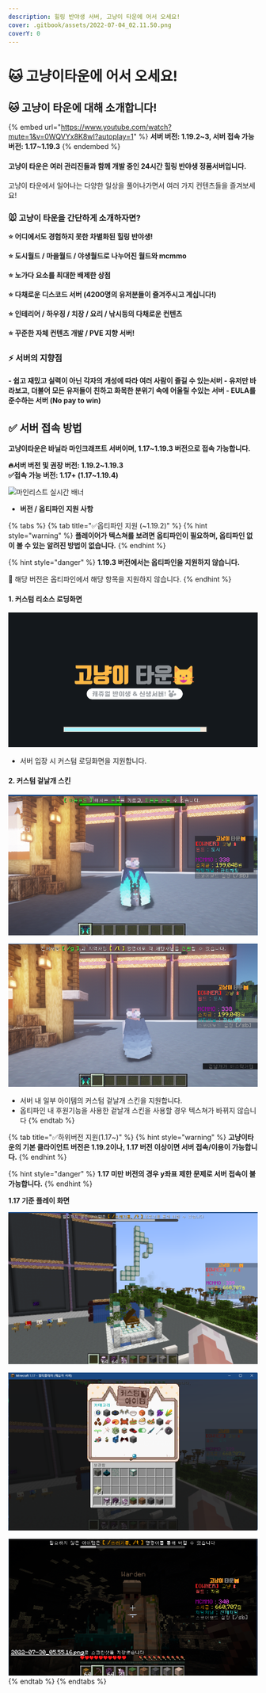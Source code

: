 ```yaml
---
description: 힐링 반야생 서버, 고냥이 타운에 어서 오세요!
cover: .gitbook/assets/2022-07-04_02.11.50.png
coverY: 0
---
```


# 🐱 고냥이타운에 어서 오세요!

## 🐱 고냥이 타운에 대해 소개합니다!

{% embed url="https://www.youtube.com/watch?mute=1&v=0WQVYx8K8wI?autoplay=1" %}
**서버 버전: 1.19.2\~3, 서버 접속 가능 버전: 1.17\~1.19.3**
{% endembed %}

#### 고냥이 타운은 여러 관리진들과 함께 개발 중인 24시간 힐링 반야생 정품서버입니다.

고냥이 타운에서 일어나는 다양한 일상을 풀어나가면서 여러 가지 컨텐츠들을 즐겨보세요!

### 🐭 고냥이 타운을 간단하게 소개하자면?

**⭐ 어디에서도 경험하지 못한 차별화된 힐링 반야생!**

**⭐ 도시월드 / 마을월드 / 야생월드로 나누어진 월드와 mcmmo**

**⭐ 노가다 요소를 최대한 배제한 상점**

**⭐ 다채로운 디스코드 서버 (4200명의 유저분들이 즐겨주시고 계십니다!)**

**⭐ 인테리어 / 하우징 / 치장 / 요리 / 낚시등의 다채로운 컨텐츠**

**⭐ 꾸준한 자체 컨텐츠 개발 / PVE 지향 서버!**

### ⚡ 서버의 지향점

#### - 쉽고 재밌고 실력이 아닌 각자의 개성에 따라 여러 사람이 즐길 수 있는서버 - 유저만 바라보고, 더불어 모든 유저들이 친하고 화목한 분위기 속에 어울릴 수있는 서버 - EULA를 준수하는 서버 (No pay to win)

## ✅ 서버 접속 방법

**고냥이타운은 바닐라 마인크래프트 서버이며, 1.17\~1.19.3 버전으로 접속 가능합니다.**

**🔥서버 버전 및 권장 버전: 1.19.2\~1.19.3**\
**✅접속 가능 버전: 1.17+ (1.17\~1.19.4)**

![마인리스트 실시간 배너](https://minelist.kr/servers/13768/banner/modern.png)

* **버전 / 옵티파인 지원 사항**

{% tabs %}
{% tab title="✅옵티파인 지원 (~1.19.2)" %}
{% hint style="warning" %}
**플레이어가 텍스쳐를 보려면 옵티파인이 필요하며, 옵티파인 없이 볼 수 있는 알려진 방법이 없습니다.**
{% endhint %}

{% hint style="danger" %}
**1.19.3 버전에서는 옵티파인을 지원하지 않습니다.**

🔸 해당 버전은 옵티파인에서 해당 항목을 지원하지 않습니다.
{% endhint %}

####

#### 1. 커스텀 리소스 로딩화면

![](<.gitbook/assets/image (167).png>)

* 서버 입장 시 커스텀 로딩화면을 지원합니다.

#### 2. 커스텀 겉날개 스킨

![커스텀 겉날개 스킨 (사이버 겉날개)](<.gitbook/assets/image (107).png>)

![기존 겉날개](<.gitbook/assets/image (131).png>)

* 서버 내 일부 아이템의 커스텀 겉날개 스킨을 지원합니다.
* 옵티파인 내 후원기능을 사용한 겉날개 스킨을 사용할 경우 텍스쳐가 바뀌지 않습니다
{% endtab %}

{% tab title="✅하위버전 지원(1.17~)" %}
{% hint style="warning" %}
**고냥이타운의 기본 클라이언트 버전은 1.19.2이나, 1.17 버전 이상이면 서버 접속/이용이 가능합니다.**
{% endhint %}

{% hint style="danger" %}
**1.17 미만 버전의 경우 y좌표 제한 문제로 서버 접속이 불가능합니다.**
{% endhint %}

**1.17 기준 플레이 화면**

![(1.17+)상위 버전 바닐라 아이템의 경우 가장 가까운 텍스쳐의 블록/아이템으로 교체됩니다. (음표- 개구리불 블록)](<.gitbook/assets/image (173).png>)

![(1.17+)모든 커스텀 아이템 블록/아이템을 볼 수 있습니다](<.gitbook/assets/image (117).png>)

![(1.17+)몬스터의 경우도 가장 가까운 텍스쳐로 교체됩니다 (워든-골렘, 알레이-벡스)](<.gitbook/assets/image (109).png>)
{% endtab %}
{% endtabs %}
